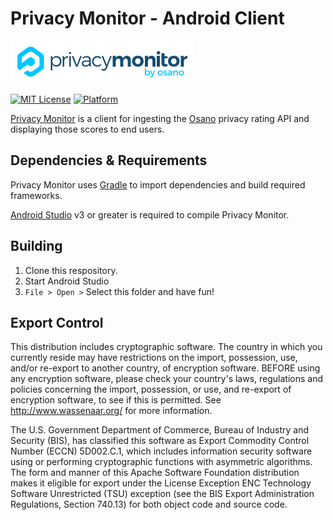 # Privacy Monitor - Android Client

[![Privacy Monitor by Osano][logo]][privacymonitor]

[![MIT License][li]][ll]
[![Platform][pi]][pl]

[Privacy Monitor][privacymonitor] is a client for ingesting the [Osano][osano] privacy rating API and displaying those scores to end users.

## Dependencies & Requirements

Privacy Monitor uses [Gradle] to import dependencies and build required frameworks.

[Android Studio][xl] v3 or greater is required to compile Privacy Monitor.

## Building

1. Clone this respository.
2. Start Android Studio
3. `File > Open >` Select this folder and have fun!

## Export Control

This distribution includes cryptographic software. The country in which you
currently reside may have restrictions on the import, possession, use, and/or
re-export to another country, of encryption software. BEFORE using any
encryption software, please check your country's laws, regulations and
policies concerning the import, possession, or use, and re-export of encryption
software, to see if this is permitted. See <http://www.wassenaar.org/> for more
information.

The U.S. Government Department of Commerce, Bureau of Industry and Security
(BIS), has classified this software as Export Commodity Control Number (ECCN)
5D002.C.1, which includes information security software using or performing
cryptographic functions with asymmetric algorithms. The form and manner of this
Apache Software Foundation distribution makes it eligible for export under the
License Exception ENC Technology Software Unrestricted (TSU) exception (see the
BIS Export Administration Regulations, Section 740.13) for both object code and
source code.

[privacymonitor]: https://www.privacymonitor.com
[logo]: Contrib/logo.png
[Gradle]: https://gradle.org/
[osano]: https://www.osano.com
[li]: https://img.shields.io/badge/license-MIT-brightgreen.svg
[ll]: LICENSE
[pi]: https://img.shields.io/badge/platform-Android-lightgrey.svg
[pl]: https://www.android.com/
[xl]: https://developer.android.com/studio/
